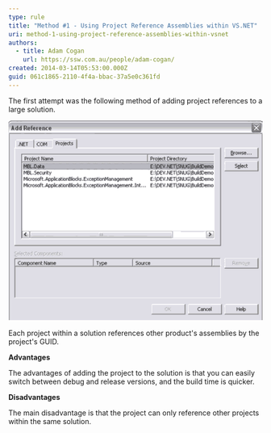 ```yaml
---
type: rule
title: "Method #1 - Using Project Reference Assemblies within VS.NET"
uri: method-1-using-project-reference-assemblies-within-vsnet
authors:
  - title: Adam Cogan
    url: https://ssw.com.au/people/adam-cogan/
created: 2014-03-14T05:53:00.000Z
guid: 061c1865-2110-4f4a-bbac-37a5e0c361fd
---
```

The first attempt was the following method of adding project references to a large solution.

<!--endintro-->

![Figure: Adding a project reference](betterlargedotnet_projref.gif)

Each project within a solution references other product's assemblies by the project's GUID.

**Advantages**

The advantages of adding the project to the solution is that you can easily switch between debug and release versions, and the build time is quicker.

**Disadvantages**

The main disadvantage is that the project can only reference other projects within the same solution.
